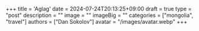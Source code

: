 +++
title = 'Aglag'
date = 2024-07-24T20:13:25+09:00
draft = true
type = "post"
description = ""
image = ""
imageBig = ""
categories = ["mongolia", "travel"]
authors = ["Dan Sokolov"]
avatar = "/images/avatar.webp"
+++